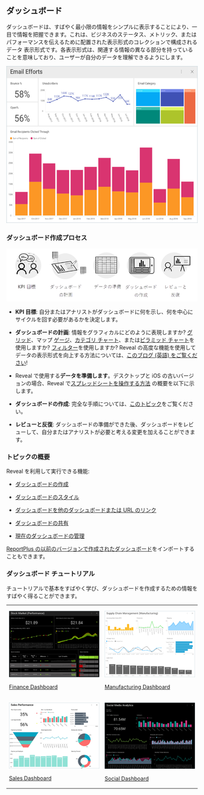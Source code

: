 ## ダッシュボード

ダッシュボードは、すばやく最小限の情報をシンプルに表示することにより、一目で情報を把握できます。これは、ビジネスのステータス、メトリック、またはパフォーマンスを伝えるために配置された表示形式のコレクションで構成されるデータ 表示形式です。各表示形式は、関連する情報の異なる部分を持っていることを意味しており、ユーザーが自分のデータを理解できるようにします。

![A complete dashboard example](images/dashboards-home-page.png)

### ダッシュボード作成プロセス

![Infographic showing the dashboard creation process ](images/dashboard-creation-process.png)

  - **KPI 目標**: 自分またはアナリストがダッシュボードに何を示し、何を中心にサイクルを回す必要があるかを決定します。

  - **ダッシュボードの計画**: 情報をグラフィカルにどのように表現しますか? [グリッド](../data-visualizations/visualization-types/grid-chart.html)、マップ [ゲージ](../data-visualizations/visualization-types/gauge-charts.html)、[カテゴリ チャート](../data-visualizations/visualization-types/category-charts.html)、または[ピラミッド チャート](https://www.infragistics.com/community/blogs/b/infragistics/posts/creating-a-population-pyramid-chart-using-stacked-bar-charts-with-Reveal)を使用しますか? [フィルター](../filters/overview.html)を使用しますか? Reveal の高度な機能を使用してデータの表示形式を向上する方法については、[このブログ (英語) をご覧ください](https://www.infragistics.com/community/blogs/b/infragistics/posts/8-ways-to-improve-your-data-visualizations)\!

  - Reveal で使用する**データを準備します**。デスクトップと iOS の古いバージョンの場合、Reveal で[スプレッドシートを操作する方法](../datasources/working-files/working-with-spreadsheets.html) の概要を以下に示します。

  - **ダッシュボードの作成**: 完全な手順については、[このトピック](creating-dashboards.html)をご覧ください。

  - **レビューと反復**: ダッシュボードの準備ができた後、ダッシュボードをレビューして、自分またはアナリストが必要と考える変更を加えることができます。

### トピックの概要

Reveal を利用して実行できる機能:

  - [ダッシュボードの作成](creating-dashboards.html)

  - [ダッシュボードのスタイル](dashboard-styling.html)

  - [ダッシュボードを他のダッシュボードまたは URL のリンク](dashboard-linking.html)

  - [ダッシュボードの共有](sharing-dashboards/share-a-dashboard.html)

  - [現在のダッシュボードの管理](managing-dashboards.html)

[ReportPlus の以前のバージョンで作成されたダッシュボード](Uploading-Dashboards.html)をインポートすることもできます。

### ダッシュボード チュートリアル

チュートリアルで基本をすばやく学び、ダッシュボードを作成するための情報をすばやく得ることができます。

<table>
<colgroup>
<col style="width: 30%" />
<col style="width: 30%" />
</colgroup>
<tbody>
<tr class="odd">
<td><p><img src="images/ThumbnailFinanceDashboard_All.png" alt="ThumbnailFinanceDashboard All" /><br />
</p>
<p><a href="~/jp/dashboard-tutorials/finance-dashboard/getting-started.md">Finance Dashboard</a><br />
</p></td>
<td><p><img src="images/ThumbnailManufacturingDashboard_All.png" alt="ThumbnailManufacturingDashboard All" /><br />
</p>
<p><a href="~/jp/dashboard-tutorials/manufacturing-dashboard/getting-started.md">Manufacturing Dashboard</a><br />
</p></td>
</tr>
<tr class="even">
<td><p><img src="images/ThumbnailSalesDashboard_All.png" alt="ThumbnailSalesDashboard All" /><br />
</p>
<p><a href="~/jp/dashboard-tutorials/sales-dashboard/getting-started.md">Sales Dashboard</a><br />
</p></td>
<td><p><img src="images/ThumbnailSocialDashboard_All.png" alt="ThumbnailSocialDashboard All" /><br />
</p>
<p><a href="~/jp/dashboard-tutorials/social-dashboard/overview.md">Social Dashboard</a><br />
</p></td>
</tr>
</tbody>
</table>
